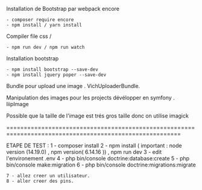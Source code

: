 Installation de Bootstrap par webpack encore

    - composer require encore 
    - npm install / yarn install

Compiler file css /
    
    - npm run dev / npm run watch


Installation bootstrap 

    - npm install bootstrap --save-dev
    - npm install jquery poper --save-dev
    

Bundle pour upload une image .
    VichUploaderBundle.

Manipulation des images pour les projects dévélopper en symfony .
    liipImage 


Possible que la taille de l'image est trés gros taille donc on utilise imagick

========================================================================================================

ETAPE DE TEST :
    1 - composer install
    2 - npm install ( important :  node version (14.19.0) , npm version( 6.14.16 )) , npm run dev
    3 - edit l'environement .env
    4 - php bin/console doctrine:database:create
    5 - php bin/console make:migration
    6 - php bin/console doctrine:migrations:migrate

    7 - allez creer un utilisateur.
    8 - aller creer des pins.